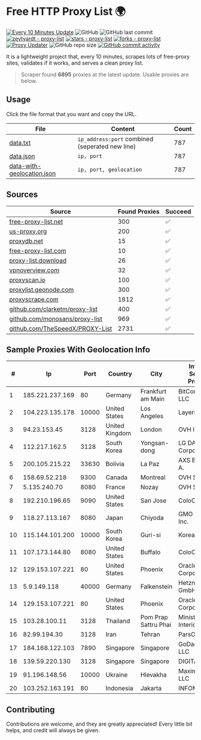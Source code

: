 
# Free HTTP Proxy List 🌍

[![Every 10 Minutes Update](https://github.com/mertguvencli/http-proxy-list/actions/workflows/main.yml/badge.svg?branch=main)](https://github.com/mertguvencli/http-proxy-list/actions/workflows/main.yml)
![GitHub](https://img.shields.io/github/license/mertguvencli/http-proxy-list)
![GitHub last commit](https://img.shields.io/github/last-commit/mertguvencli/http-proxy-list)
[![zevtyardt - proxy-list](https://img.shields.io/static/v1?label=zevtyardt&message=proxy-list&color=blue&logo=github)](https://github.com/zevtyardt/proxy-list "Go to GitHub repo")
[![stars - proxy-list](https://img.shields.io/github/stars/zevtyardt/proxy-list?style=social)](https://github.com/zevtyardt/proxy-list)
[![forks - proxy-list](https://img.shields.io/github/forks/zevtyardt/proxy-list?style=social)](https://github.com/zevtyardt/proxy-list)
[![Proxy Updater](https://github.com/zevtyardt/proxy-list/workflows/Proxy%20Updater/badge.svg)](https://github.com/zevtyardt/proxy-list/actions?query=workflow:"Proxy+Updater")
![GitHub repo size](https://img.shields.io/github/repo-size/zevtyardt/proxy-list)
[![GitHub commit activity](https://img.shields.io/github/commit-activity/m/zevtyardt/proxy-list?logo=commits)](https://github.com/zevtyardt/proxy-list/commits/main)

It is a lightweight project that, every 10 minutes, scrapes lots of free-proxy sites, validates if it works, and serves a clean proxy list.

> Scraper found **6895** proxies at the latest update. Usable proxies are below.

## Usage

Click the file format that you want and copy the URL.

|File|Content|Count|
|----|-------|-----|
|[data.txt](https://raw.githubusercontent.com/mertguvencli/http-proxy-list/main/proxy-list/data.txt)|`ip_address:port` combined (seperated new line)|787|
|[data.json](https://raw.githubusercontent.com/mertguvencli/http-proxy-list/main/proxy-list/data.json)|`ip, port`|787|
|[data-with-geolocation.json](https://raw.githubusercontent.com/mertguvencli/http-proxy-list/main/proxy-list/data-with-geolocation.json)|`ip, port, geolocation`|787|

## Sources

|Source|Found Proxies|Succeed|
|------|-------------|-------|
|[free-proxy-list.net](https://free-proxy-list.net)|300|✅|
|[us-proxy.org](https://www.us-proxy.org)|200|✅|
|[proxydb.net](http://proxydb.net)|15|✅|
|[free-proxy-list.com](https://free-proxy-list.com/?page=&port=&type%5B%5D=http&type%5B%5D=https&up_time=0&search=Search)|10|✅|
|[proxy-list.download](https://www.proxy-list.download/HTTP)|26|✅|
|[vpnoverview.com](https://vpnoverview.com/privacy/anonymous-browsing/free-proxy-servers)|32|✅|
|[proxyscan.io](https://www.proxyscan.io)|100|✅|
|[proxylist.geonode.com](https://proxylist.geonode.com/api/proxy-list?limit=300&page=1&sort_by=lastChecked&sort_type=desc&protocols=http,https)|300|✅|
|[proxyscrape.com](https://api.proxyscrape.com/v2/?request=displayproxies&protocol=http&timeout=10000&country=all&ssl=all&anonymity=all)|1812|✅|
|[github.com/clarketm/proxy-list](https://raw.githubusercontent.com/clarketm/proxy-list/master/proxy-list-raw.txt)|400|✅|
|[github.com/monosans/proxy-list](https://raw.githubusercontent.com/monosans/proxy-list/main/proxies/http.txt)|969|✅|
|[github.com/TheSpeedX/PROXY-List](https://raw.githubusercontent.com/TheSpeedX/PROXY-List/master/http.txt)|2731|✅|


## Sample Proxies With Geolocation Info

|#|Ip|Port|Country|City|Internet Service Provider|
|-|--|----|-------|----|-------------------------|
|1|185.221.237.169|80|Germany|Frankfurt am Main|BitCommand LLC|
|2|104.223.135.178|10000|United States|Los Angeles|LayerHost|
|3|94.23.153.45|3128|United Kingdom|London|OVH ISP|
|4|112.217.162.5|3128|South Korea|Yongsan-dong|LG DACOM Corporation|
|5|200.105.215.22|33630|Bolivia|La Paz|AXS Bolivia S. A.|
|6|158.69.52.218|9300|Canada|Montreal|OVH SAS|
|7|5.135.240.70|8080|France|Nozay|OVH SAS|
|8|192.210.196.65|9090|United States|San Jose|ColoCrossing|
|9|118.27.113.167|8080|Japan|Chiyoda|GMO Internet, Inc.|
|10|115.144.101.200|10000|South Korea|Guri-si|Korea Telecom|
|11|107.173.144.80|8080|United States|Buffalo|ColoCrossing|
|12|129.153.107.221|80|United States|Phoenix|Oracle Corporation|
|13|5.9.149.118|40000|Germany|Falkenstein|Hetzner Online GmbH|
|14|129.153.107.221|80|United States|Phoenix|Oracle Corporation|
|15|103.28.100.11|3128|Thailand|Pom Prap Sattru Phai|Ministry of Interior|
|16|82.99.194.30|3128|Iran|Tehran|ParsOnline Co.|
|17|184.168.122.103|7890|Singapore|Singapore|GoDaddy.com, LLC|
|18|139.59.220.130|3128|Singapore|Singapore|DIGITALOCEAN|
|19|91.196.148.56|10000|Ukraine|Hlevakha|Maximum-Net LLC|
|20|103.252.163.191|80|Indonesia|Jakarta|INFOMEDIA|



## Contributing

Contributions are welcome, and they are greatly appreciated! Every
little bit helps, and credit will always be given.

